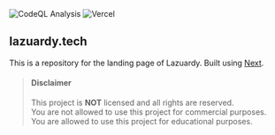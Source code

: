 <div>
  <img alt="CodeQL Analysis" src="https://github.com/lazuardy-tech/landing/actions/workflows/github-code-scanning/codeql/badge.svg" />
  <img alt="Vercel" src="https://deploy-badge.vercel.app?url=https://lazuardy.tech&logo=vercel&name=vercel" />
</div>

## lazuardy.tech

This is a repository for the landing page of Lazuardy. Built using [Next](https://nextjs.org).

> #### Disclaimer
>
> This project is **NOT** licensed and all rights are reserved.
> <br/> You are not allowed to use this project for commercial
> purposes.
> <br/> You are allowed to use this project for educational purposes.
